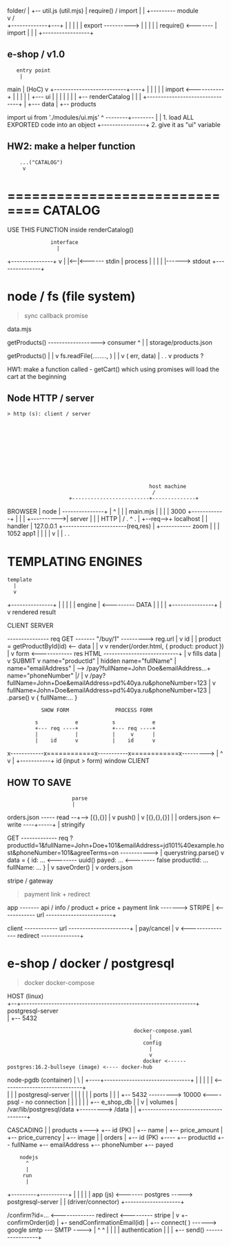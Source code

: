 



folder/
  |
  +-- util.js (util.mjs)
        |
      require() / import
        |
        |       +--------- module  
        v      /   
+-------------+---+
|                 |
|                 |
|      export ---------->
|                 |
|                 |
|      require() <-------
|      import     |
|                 |
+-----------------+










## e-shop / v1.0



       entry point
        |
   main |
  (HoC) v
+--------------------------+----+
|                               |
|                               |
|                  import    <-----------+
|                               |        |
|                               |        +--- ui
|                               |        |     |
|                               |        |     +-- renderCatalog
|                               |        |
+-------------------------------+        |
                                         +--- data
                                               |
                                               +-- products







import ui from './modules/ui.mjs'
       ^        --------+--------
       |                |  1. load ALL EXPORTED code into an object
       +----------------+  2. give it as "ui" variable










## HW2: make a helper function
        ...("CATALOG")
         v
==============================
CATALOG
==============================

USE THIS FUNCTION inside renderCatalog()






                  interface
                    |
+---------------+   v
|               |<--|<------ stdin
|    process    |   |
|               |   |------> stdout
+---------------+















# node / fs (file system)
  > sync
  > callback
  > promise



data.mjs

  getProducts() ------------------> consumer
   ^
   |
   |
  storage/products.json







  getProducts()
   |
   |
   v
  fs.readFile(........,   )
                        |
                        |
                        v
                      ( err, data)
                        |
                        .
                        .
                        v
                      products ?













HW1: make a function called - getCart()
     which using promises will load the cart at the beginning













## Node HTTP / server
    > http (s): client / server











                                                  host machine
                                                   /
                        +-------------------------+--------------+
 BROWSER                |                       node             |
---------------+        |                         ^              |
               |        |                main.mjs |              |
               |        |    3000       +------------+           |
               |        |   +---------->| server     |           |
               | HTTP   |  /            .     ^      .           |
               +--req-->+  localhost          |                  |  handler
                        |  127.0.0.1          +-----------------------(req,res)
                        | +----------- zoom                      |          |
                        |    1052      app1                      |          |
                        |                                        |          v
                        |                                        |
                        .                                        .







                        










# TEMPLATING ENGINES



    template
      |
      v
+---------------+
|               |
|               |
|   engine      | <--------- DATA
|               |
|               |
+---------------+
      |
      v
    rendered result












CLIENT                                                SERVER

  --------------- req GET ------- "/buy/1" ---------> reg.url
                                                        |
                                                        v
                                                        id
                                                        |
                                                        |   product = getProductById(id) <-- data
                                                        |     |
                                                        v     v
                                      render(/order.html, { product: product })
                                                        |
                                                        v
form  <------------ res HTML ---------------------------+
|
v
fills data
|
v
SUBMIT
v
name="productId"      | hidden
name="fullName"       |\
name="emailAddress"   |  --> /pay?fullName=John Doe&emailAddress...+
name="phoneNumber"    |/                                           |
                                                                   v
                                        /pay?fullName=John+Doe&emailAddress=pd%40ya.ru&phoneNumber=123
                                            |
                                            v
                                        fullName=John+Doe&emailAddress=pd%40ya.ru&phoneNumber=123
                                            |
                                            .parse()
                                            v
                                            {
                                              fullName:...
                                            }








               SHOW FORM               PROCESS FORM

             s            e           s            e
             +--- req ----+           +--- req ----+
             |            |           |     v      |
             |    id      v           |    id      v
x------------x============x-----------x============x--------->
                          |           ^
                          v           |
                          +-----------+
                        id (input > form)
                              window
                              CLIENT












HOW TO SAVE
------------------
                         parse
                         |
orders.json ----- read --+--> [{},{}]
                                |
                                v
                                push()
                                |
                                v
                                [{},{},{}]
                                |
                                |
orders.json <-- write ----+-----+
                          |
                         stringify






GET ------------- req ?productId=1&fullName=John+Doe+101&emailAddress=jd101%40example.host&phoneNumber=101&agreeTerms=on ----------->
                             |
                            querystring.parse()
                             v
                            data = {
                              id: ...       <-------- uuid()
                              payed: ...    <-------- false
                              productId: ...
                              fullName: ...
                            }
                              |
                              v
                            saveOrder()
                              |
                              v
                            orders.json













stripe / gateway

  > payment link + redirect





  app ------- api / info / product + price + payment link -------> STRIPE
                                               |
     <------------ url ------------------------+
     
  client ------------ url ----------------------+
                                                |
                                              pay/cancel
                                                |
                                                v
        <--------------- redirect --------------+










# e-shop / docker / postgresql
  > docker
  > docker-compose



HOST (linux)
  \
+--+---------------------------------------------------------------+
   postgresql-server                
                |
                +-- 5432


                                             docker-compose.yaml
                                                  |
                                                config
                                                  |
                                                  v
                                                docker <------ postgres:16.2-bullseye (image) <---- docker-hub
  node-pgdb (container)                           |
      \                                           |
  +----+-------------------------------+          |
  |                                    |          |
  |                 <-----------------------------+  
  |                                    |
  |       postgresql-server            |
  |       |    |        |              | ports
  |       |    |        +-- 5432 ---------> 10000 <---- psql - no connection
  |       |    |                       |
  |       |    +-- e_shop_db           |
  |       v                            | volumes
  |  /var/lib/postgresql/data   +---------> /data
  |                                    |
  +------------------------------------+














  CASCADING
      |
      |   products
      +---> +-- id    (PK)
      |     +-- name
      |     +-- price_amount
      |     +-- price_currency
      |     +-- image
      |
      |   orders
      |     +-- id      (PK)
      +---- +-- productId
            +-- fullName
            +-- emailAddress
            +-- phoneNumber
            +-- payed









        nodejs
          ^
          |
         run
          |
+---------+----------+
|                    |
|                    |
|   app (js)         <------- postgres -----> postgresql-server
|                    |      (driver/connector)
+--------------------+













/confirm?id=... <------------- redirect <--------- stripe
|
v
+- confirmOrder(id)
|
+- sendConfirmationEmail(id)
        |
        +-- connect( ) ------> google smtp --- SMTP ---->
        |           ^               ^
        |           |               |
        |         authentication    |
        |                           |
        +-- send() -----------------+